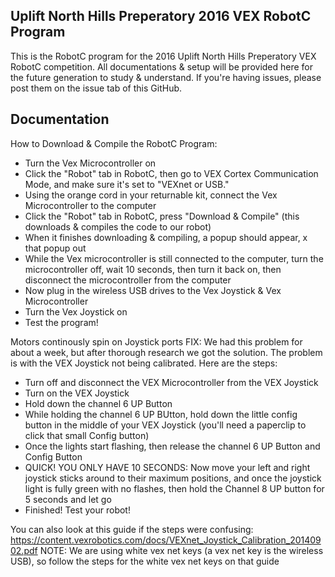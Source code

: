 ## Uplift North Hills Preperatory 2016 VEX RobotC Program
This is the RobotC program for the 2016 Uplift North Hills Preperatory VEX RobotC competition. All documentations & setup will be provided here for the future generation to study & understand. If you're having issues, please post them on the issue tab of this GitHub.

## Documentation

How to Download & Compile the RobotC Program:
- Turn the Vex Microcontroller on
- Click the "Robot" tab in RobotC, then go to VEX Cortex Communication Mode, and make sure it's set to "VEXnet or USB."
- Using the orange cord in your returnable kit, connect the Vex Microcontroller to the computer
- Click the "Robot" tab in RobotC, press "Download & Compile" (this downloads & compiles the code to our robot)
- When it finishes downloading & compiling, a popup should appear, x that popup out
- While the Vex microcontroller is still connected to the computer, turn the microcontroller off, wait 10 seconds, then turn it back on, then disconnect the microcontroller from the computer
- Now plug in the wireless USB drives to the Vex Joystick & Vex Microcontroller
- Turn the Vex Joystick on
- Test the program!

Motors continously spin on Joystick ports FIX:
We had this problem for about a week, but after thorough research we got the solution.
The problem is with the VEX Joystick not being calibrated. Here are the steps:
- Turn off and disconnect the VEX Microcontroller from the VEX Joystick
- Turn on the VEX Joystick
- Hold down the channel 6 UP Button
- While holding the channel 6 UP BUtton, hold down the little config button in the middle of your VEX Joystick (you'll need a paperclip to click that small Config button)
- Once the lights start flashing, then release the channel 6 UP Button and Config Button
- QUICK! YOU ONLY HAVE 10 SECONDS: Now move your left and right joystick sticks around to their maximum positions, and once the joystick light is fully green with no flashes, then hold the Channel 8 UP button for 5 seconds and let go
- Finished! Test your robot!

You can also look at this guide if the steps were confusing: https://content.vexrobotics.com/docs/VEXnet_Joystick_Calibration_20140902.pdf
NOTE: We are using white vex net keys (a vex net key is the wireless USB), so follow the steps for the white vex net keys on that guide
